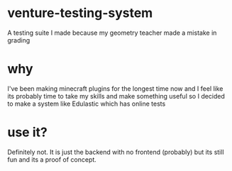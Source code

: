 # venture-testing-system
A testing suite I made because my geometry teacher made a mistake in grading

# why
I've been making minecraft plugins for the longest time now and I feel like its probably time to take my skills and make something useful so I decided to make a system like Edulastic which has online tests

# use it?
Definitely not. It is just the backend with no frontend (probably) but its still fun and its a proof of concept.
